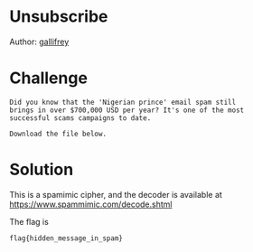 # Unsubscribe
Author: [gallifrey](https://github.com/gall1frey)

# Challenge

```
Did you know that the 'Nigerian prince' email spam still
brings in over $700,000 USD per year? It's one of the most
successful scams campaigns to date.

Download the file below.
```

# Solution

This is a spamimic cipher, and the decoder is available at https://www.spammimic.com/decode.shtml

The flag is
```
flag{hidden_message_in_spam}
```
